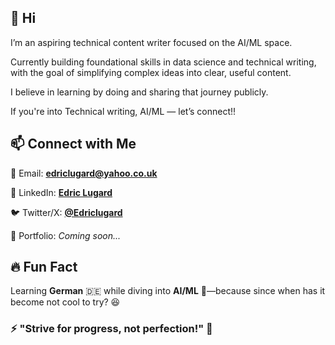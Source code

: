 ## 👋 Hi

I’m an aspiring technical content writer focused on the AI/ML space.

Currently building foundational skills in data science and technical writing, with the goal of simplifying complex ideas into clear, useful content.

I believe in learning by doing and sharing that journey publicly.

If you're into Technical writing, AI/ML — let’s connect!!

## 📫 Connect with Me

📧 Email: **[edriclugard@yahoo.co.uk](mailto:edriclugard@yahoo.co.uk)**  

💼 LinkedIn: **[Edric Lugard](https://www.linkedin.com/in/edric-lugard-704557b6/)**  

🐦 Twitter/X: **[@Edriclugard](https://x.com/EdricLugard_)**  

📜 Portfolio: *Coming soon...*



## 🔥 Fun Fact

Learning **German** 🇩🇪 while diving into **AI/ML** 🤖—because since when has it become not cool to try? 😆

### ⚡ "Strive for progress, not perfection!" 🚀


